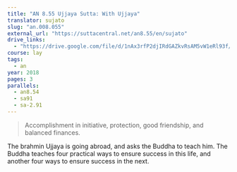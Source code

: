 ```yaml
---
title: "AN 8.55 Ujjaya Sutta: With Ujjaya"
translator: sujato
slug: "an.008.055"
external_url: "https://suttacentral.net/an8.55/en/sujato"
drive_links:
  - "https://drive.google.com/file/d/1nAx3rfP2djIRdGAZkvRsAM5vW1eRl93f/view?usp=drivesdk"
course: lay
tags:
  - an
year: 2018
pages: 3
parallels:
  - an8.54
  - sa91
  - sa-2.91
---
```


> Accomplishment in initiative, protection, good friendship, and balanced finances.

The brahmin Ujjaya is going abroad, and asks the Buddha to teach him. The Buddha teaches four practical ways to ensure success in this life, and another four ways to ensure success in the next.
